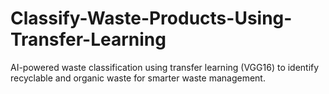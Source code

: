 # Classify-Waste-Products-Using-Transfer-Learning
AI-powered waste classification using transfer learning (VGG16) to identify recyclable and organic waste for smarter waste management.
